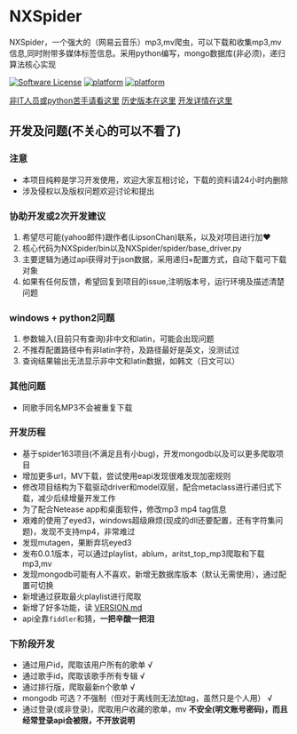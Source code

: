 NXSpider
=================

NXSpider，一个强大的（网易云音乐）mp3,mv爬虫，可以下载和收集mp3,mv信息,同时附带多媒体标签信息。采用python编写，mongo数据库(非必须)，递归算法核心实现

[![Software License](https://img.shields.io/pypi/l/Django.svg)](LICENSE.md)
[![platform](https://img.shields.io/badge/python-2.7-green.svg)]()
[![platform](https://img.shields.io/badge/python-3.5-green.svg)]()

[非IT人员或python苦手请看这里](SIMPLE_USE.md)   [历史版本在这里](VERSION.md)  [开发详情在这里](DEV.md)

## 开发及问题(不关心的可以不看了)

### 注意
- 本项目纯粹是学习开发使用，欢迎大家互相讨论，下载的资料请24小时内删除
- 涉及侵权以及版权问题欢迎讨论和提出

### 协助开发或2次开发建议
1. 希望尽可能(yahoo邮件)跟作者(LipsonChan)联系，以及对项目进行加❤
2. 核心代码为NXSpider/bin以及NXSpider/spider/base_driver.py
3. 主要逻辑为通过api获得对于json数据，采用递归+配置方式，自动下载可下载对象
4. 如果有任何反馈，希望回复到项目的issue,注明版本号，运行环境及描述清楚问题

### windows + python2问题
1. 参数输入(目前只有查询)非中文和latin，可能会出现问题
2. 不推荐配置路径中有非latin字符，及路径最好是英文，没测试过
3. 查询结果输出无法显示非中文和latin数据，如韩文（日文可以）

### 其他问题
- 同歌手同名MP3不会被重复下载

### 开发历程
- 基于spider163项目(不满足且有小bug)，开发mongodb以及可以更多爬取项目
- 增加更多url，MV下载，尝试使用eapi发现很难发现加密规则
- 修改项目结构为下载驱动driver和model双层，配合metaclass进行递归式下载，减少后续增量开发工作
- 为了配合Netease app和桌面软件，修改mp3 mp4 tag信息
- 艰难的使用了eyed3，windows超级麻烦(现成的dll还要配置，还有字符集问题)，发现不支持mp4，非常难过
- 发现mutagen，果断弃坑eyed3
- 发布0.0.1版本，可以通过playlist，ablum，aritst_top_mp3爬取和下载mp3,mv
- 发现mongodb可能有人不喜欢，新增无数据库版本（默认无需使用），通过配置可切换
- 新增通过获取最火playlist进行爬取
- 新增了好多功能，读 [VERSION.md](VERSION.md)
- api全靠`fiddler`和猜，**一把辛酸一把泪**

### 下阶段开发
- 通过用户id，爬取该用户所有的歌单 √
- 通过歌手id，爬取该歌手所有专辑 √
- 通过排行版，爬取最新n个歌单 √
- mongodb 可选？不强制（但对于离线则无法加tag，虽然只是个人用） √
- 通过登录(或非登录)，爬取用户收藏的歌单，mv **不安全(明文账号密码)，而且经常登录api会被限，不开放说明**
